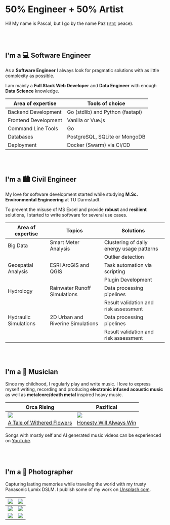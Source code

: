 # 50% Engineer + 50% Artist

Hi! My name is Pascal, but I go by the name Paz (🇪🇸 peace).

<br>
<br>

## I'm a :computer: Software Engineer

As a **Software Engineer** I always look for pragmatic solutions with as little complexity as possible.

I am mainly a **Full Stack Web Developer** and **Data Engineer** with enough **Data Science** knowledge.

| Area of expertise    | Tools of choice                   |
| -------------------- | --------------------------------- |
| Backend Development  | Go (stdlib) and Python (fastapi)  |
| Frontend Development | Vanilla or Vue.js                 |
| Command Line Tools   | Go                                |
| Databases            | PostgreSQL, SQLite or MongoDB     |
| Deployment           | Docker (Swarm) via CI/CD          |

<br>
<br>

## I'm a :cityscape: Civil Engineer

My love for software development started while studying **M.Sc. Environmental Engineering** at TU Darmstadt. 

To prevent the misuse of MS Excel and provide **robust** and **resilient** solutions, I started to write software for several use cases.

| Area of expertise     | Topics                            | Solutions                                 |
| --------------------- | --------------------------------- | ----------------------------------------- | 
| Big Data              | Smart Meter Analysis              | Clustering of daily energy usage patterns |
|                       |                                   | Outlier detection                         |
| Geospatial Analysis   | ESRI ArcGIS and QGIS              | Task automation via scripting             |
|                       |                                   | Plugin Development                        |
| Hydrology             | Rainwater Runoff Simulations      | Data processing pipelines                 |   
|                       |                                   | Result validation and risk assessment     |                        
| Hydraulic Simulations | 2D Urban and Riverine Simulations | Data processing pipelines                 |                        
|                       |                                   | Result validation and risk assessment     |             

<br>
<br>

## I'm a :musical_note: Musician

Since my childhood, I regularly play and write music. I love to express myself writing, recording and producing **electronic infused acoustic music** as well as **metalcore/death metal** inspired heavy music.

| Orca Rising                                                                                                                                                                      | Pazifical                                                                                                                                                                        |
| -------------------------------------------------------------------------------------------------------------------------------------------------------------------------------- | -------------------------------------------------------------------------------------------------------------------------------------------------------------------------------- |
| ![](https://i.ytimg.com/vi/k148Fsn8zCI/hqdefault.jpg?sqp=-oaymwE2CNACELwBSFXyq4qpAygIARUAAIhCGAFwAcABBvABAfgB_gmAAtAFigIMCAAQARhlIFcoUzAP&rs=AOn4CLCXvuY6L6Yf2xlpLa0ZVRxYf-b70A) | ![](https://i.ytimg.com/vi/8RTEC59nC-U/hqdefault.jpg?sqp=-oaymwE2CNACELwBSFXyq4qpAygIARUAAIhCGAFwAcABBvABAfgB_gmAAtAFigIMCAAQARhRIFkoZTAP&rs=AOn4CLC3jBscMVFGXqLmFOJBN8MXcin7Kg) |
| [A Tale of Withered Flowers](https://www.youtube.com/watch?v=k148Fsn8zCI)                                                                                                        | [Honesty Will Always Win](https://www.youtube.com/watch?v=8RTEC59nC-U)                                                                                                           |

Songs with mostly self and AI generated music videos can be experienced on [YouTube](https://www.youtube.com/@pazificalmusic).

<br>
<br>

## I'm a :camera_flash: Photographer

Capturing lasting memories while traveling the world with my trusty Panasonic Lumix DSLM. I publish some of my work on [Unsplash.com](https://unsplash.com/@pazifical).

| ![](https://images.unsplash.com/photo-1633550244423-f0d49e3f0eb9?w=800&auto=format&fit=crop&q=60&ixlib=rb-4.0.3&ixid=M3wxMjA3fDB8MHxwcm9maWxlLXBhZ2V8N3x8fGVufDB8fHx8fA%3D%3D) | ![](https://images.unsplash.com/photo-1633550162102-2b229d4e3c75?w=800&auto=format&fit=crop&q=60&ixlib=rb-4.0.3&ixid=M3wxMjA3fDB8MHxwcm9maWxlLXBhZ2V8OHx8fGVufDB8fHx8fA%3D%3D) |
| ------------------------------------------------------------------------------------------------------------------------------------------------------------------------------ | ------------------------------------------------------------------------------------------------------------------------------------------------------------------------------ |
| ![](https://images.unsplash.com/photo-1633549958943-fe1395fae12a?w=800&auto=format&fit=crop&q=60&ixlib=rb-4.0.3&ixid=M3wxMjA3fDB8MHxwcm9maWxlLXBhZ2V8OXx8fGVufDB8fHx8fA%3D%3D) | ![](https://images.unsplash.com/photo-1633257482413-f8554dcc52fa?w=800&auto=format&fit=crop&q=60&ixlib=rb-4.0.3&ixid=M3wxMjA3fDB8MHxwcm9maWxlLXBhZ2V8MTR8fHxlbnwwfHx8fHw%3D)   |
| ![](https://images.unsplash.com/photo-1633257336632-3deafd16bd98?w=800&auto=format&fit=crop&q=60&ixlib=rb-4.0.3&ixid=M3wxMjA3fDB8MHxwcm9maWxlLXBhZ2V8MTh8fHxlbnwwfHx8fHw%3D)   | ![](https://images.unsplash.com/photo-1633257712872-f1dbe3032c29?w=800&auto=format&fit=crop&q=60&ixlib=rb-4.0.3&ixid=M3wxMjA3fDB8MHxwcm9maWxlLXBhZ2V8MTN8fHxlbnwwfHx8fHw%3D)   |
